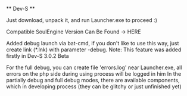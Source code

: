 ** Dev-S **

Just download, unpack it, and run Launcher.exe to proceed :)

Compatible SoulEngine Version Can Be Found -> HERE

Added debug launch via bat-cmd, if you don't like to use this way, just create link (*.lnk) with parameter -debug.
Note: This feature was added firstly in Dev-S 3.0.2 Beta

For the full debug, you can create file 'errors.log' near Launcher.exe, all errors on the php side during using process will be logged in him
In the partially debug and full debug modes, there are available components, which in developing process (they can be glitchy or just unfinished yet)
